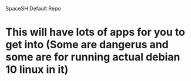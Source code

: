 SpaceSH Default Repo
# This will have lots of apps for you to get into (Some are dangerus and some are for running actual debian 10 linux in it)
